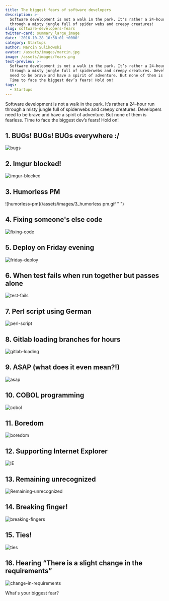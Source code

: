 ```yaml
---
title: The biggest fears of software developers
description: >-
  Software development is not a walk in the park. It's rather a 24-hour run
  through a misty jungle full of spider webs and creepy creatures!
slug: software-developers-fears
twitter-card: summary_large_image
date: '2016-10-28 10:38:01 +0000'
category: Startups
author: Marcin Sulikowski
avatar: /assets/images/marcin.jpg
image: /assets/images/fears.png
text-preview: >-
  Software development is not a walk in the park. It’s rather a 24-hour run
  through a misty jungle full of spiderwebs and creepy creatures. Developers
  need to be brave and have a spirit of adventure. But none of them is fearless.
  Time to face the biggest dev’s fears! Hold on!
tags:
  - Startups
---
```



Software development is not a walk in the park. It’s rather a 24-hour run through a misty jungle full of spiderwebs and creepy creatures. Developers need to be brave and have a spirit of adventure. But none of them is fearless. Time to face the biggest dev’s fears! Hold on!


## 1. BUGs! BUGs! BUGs everywhere :/

  ![bugs](/assets/images/1_BUGs.gif " ")

## 2. Imgur blocked!

  ![imgur-blocked](/assets/images/2_imgur.gif " ")

## 3. Humorless PM

  ![humorless-pm](/assets/images/3_humorless pm.gif " ")

## 4. Fixing someone's else code

  ![fixing-code](/assets/images/4_fixing.gif " ")

## 5. Deploy on Friday evening

  ![friday-deploy](/assets/images/5_deploy.gif " ")

## 6. When test fails when run together but passes alone

  ![test-fails](/assets/images/6_tests.gif " ")

## 7. Perl script using German

  ![perl-script](/assets/images/7_german.gif " ")

## 8. Gitlab loading branches for hours

  ![gitlab-loading](/assets/images/8.gif " ")

## 9. ASAP (what does it even mean?!)

  ![asap](/assets/images/9_asap.gif " ")

## 10. COBOL programming

  ![cobol](/assets/images/10_cobol.gif " ")

## 11. Boredom

  ![boredom](/assets/images/11_boredom.gif " ")

## 12. Supporting Internet Explorer

  ![IE](/assets/images/12_IE.gif " ")

## 13. Remaining unrecognized

  ![Remaining-unrecognized](/assets/images/13_unrecognized.jpg " ")

## 14. Breaking finger!

  ![breaking-fingers](/assets/images/14_fingers.gif " ")

## 15. Ties!

  ![ties](/assets/images/15_ties.gif " ")

## 16. Hearing “There is a slight change in the requirements”

  ![change-in-requirements](/assets/images/17_change.gif " ")


What's your biggest fear?
